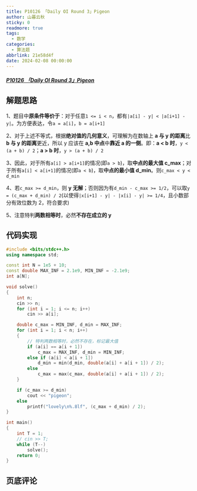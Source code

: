 ```yaml
---
title: P10126 「Daily OI Round 3」Pigeon
author: 山暮云秋
sticky: 0
readmore: true
tags:
  - 数学
categories:
  - 算法题
abbrlink: 21e58d4f
date: 2024-02-08 00:00:00
---
```


##### [P10126 「Daily OI Round 3」Pigeon](https://www.luogu.com.cn/problem/P10126)

<!-- more -->

## 解题思路

1、题目中**原条件等价于**：对于任意`1 <= i < n`，都有`|a[i] - y| < |a[i+1] - y|`。为方便表达，令`a = a[i]`，`b = a[i+1]`  

2、对于上述不等式，根据**绝对值的几何意义**，可理解为在数轴上 **a 与 y 的距离**比 **b 与 y 的距离**更近，所以 y 应该在 **a,b 中点**中**靠近 a 的一侧**。即：**a < b 时**，`y < (a + b) / 2`；**a > b 时**，`y > (a + b) / 2`  

3、因此，对于所有`a[i] > a[i+1]`的情况(即`a > b`)，取**中点的最大值 c_max**；对于所有`a[i] < a[i+1]`的情况(即`a < b`)，取**中点的最小值 d_min**。则`c_max < y < d_min`  

4、若`c_max >= d_min`，则 **y 无解**；否则因为有`d_min - c_max >= 1/2`，可以取`y = (c_max + d_min) / 2`(以使得`|x[i+1] - y| - |x[i] - y| >= 1/4`，且小数部分有效位数为 2，符合要求)

5、注意特判**两数相等时**，必然**不存在成立的 y**

## 代码实现

```cpp
#include <bits/stdc++.h>
using namespace std;

const int N = 1e5 + 10;
const double MAX_INF = 2.1e9, MIN_INF = -2.1e9;
int a[N];

void solve()
{
    int n;
    cin >> n;
    for (int i = 1; i <= n; i++)
        cin >> a[i];

    double c_max = MIN_INF, d_min = MAX_INF;
    for (int i = 1; i < n; i++)
    {
        // 特判两数相等时，必然不存在，标记最大值
        if (a[i] == a[i + 1])
            c_max = MAX_INF, d_min = MIN_INF;
        else if (a[i] < a[i + 1])
            d_min = min(d_min, double(a[i] + a[i + 1]) / 2);
        else
            c_max = max(c_max, double(a[i] + a[i + 1]) / 2);
    }

    if (c_max >= d_min)
        cout << "pigeon";
    else
        printf("lovely\n%.8lf", (c_max + d_min) / 2);
}

int main()
{
    int T = 1;
    // cin >> T;
    while (T--)
        solve();
    return 0;
}
```

## 页底评论
